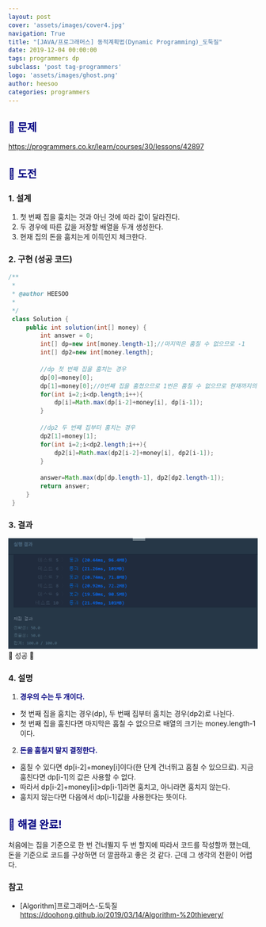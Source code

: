 ```yaml
---
layout: post
cover: 'assets/images/cover4.jpg'
navigation: True
title: "[JAVA/프로그래머스] 동적계획법(Dynamic Programming)_도둑질"
date: 2019-12-04 00:00:00
tags: programmers dp
subclass: 'post tag-programmers'
logo: 'assets/images/ghost.png'
author: heesoo
categories: programmers
---
```

## <span style="color:navy">👀 문제</span>
<https://programmers.co.kr/learn/courses/30/lessons/42897>

## <span style="color:navy">👊 도전</span>

### 1. 설계
1. 첫 번째 집을 훔치는 것과 아닌 것에 따라 값이 달라진다.
2. 두 경우에 따른 값을 저장할 배열을 두개 생성한다.
3. 현재 집의 돈을 훔치는게 이득인지 체크한다.

### 2. 구현 (성공 코드)
```java
/**
 *
 * @author HEESOO
 *
 */
 class Solution {
     public int solution(int[] money) {
         int answer = 0;
         int[] dp=new int[money.length-1];//마지막은 훔칠 수 없으므로 -1
         int[] dp2=new int[money.length];

         //dp 첫 번째 집을 훔치는 경우
         dp[0]=money[0];
         dp[1]=money[0];//0번째 집을 훔쳤으므로 1번은 훔칠 수 없으므로 현재까지의 최댓값(dp[0])을 저장
         for(int i=2;i<dp.length;i++){
             dp[i]=Math.max(dp[i-2]+money[i], dp[i-1]);
         }

         //dp2 두 번쨰 집부터 훔치는 경우
         dp2[1]=money[1];
         for(int i=2;i<dp2.length;i++){
             dp2[i]=Math.max(dp2[i-2]+money[i], dp2[i-1]);
         }

         answer=Math.max(dp[dp.length-1], dp2[dp2.length-1]);
         return answer;
     }
 }
```

### 3. 결과
![실행결과](./assets/images/191204_1.PNG)
🤟 성공 🤟

### 4. 설명
1. **<span style="color:navy">경우의 수는 두 개이다.</span>**  
- 첫 번째 집을 훔치는 경우(dp), 두 번째 집부터 훔치는 경우(dp2)로 나뉜다.
- 첫 번째 집을 훔친다면 마지막은 훔칠 수 없으므로 배열의 크기는 money.length-1이다.
2. **<span style="color:navy">돈을 훔칠지 말지 결정한다.</span>**  
- 훔칠 수 있다면 dp[i-2]+money[i]이다(한 단계 건너뛰고 훔칠 수 있으므로). 지금 훔친다면 dp[i-1]의 값은 사용할 수 없다.
- 따라서 dp[i-2]+money[i]>dp[i-1]라면 훔치고, 아니라면 훔치지 않는다.
- 훔치지 않는다면 다음에서 dp[i-1]값을 사용한다는 뜻이다.

## <span style="color:navy">👏 해결 완료!</span>
처음에는 집을 기준으로 한 번 건너뛸지 두 번 할지에 따라서 코드를 작성할까 했는데, 돈을 기준으로 코드를 구상하면 더 깔끔하고 좋은 것 같다. 근데 그 생각의 전환이 어렵다.

### 참고
- [Algorithm]프로그래머스-도둑질 <https://doohong.github.io/2019/03/14/Algorithm-%20thievery/>
